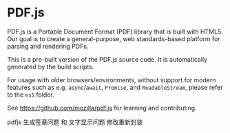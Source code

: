 # PDF.js

PDF.js is a Portable Document Format (PDF) library that is built with HTML5.
Our goal is to create a general-purpose, web standards-based platform for
parsing and rendering PDFs.

This is a pre-built version of the PDF.js source code. It is automatically
generated by the build scripts.

For usage with older browsers/environments, without support for modern features
such as e.g. `async`/`await`, `Promise`, and `ReadableStream`,
please refer to the `es5` folder.

See https://github.com/mozilla/pdf.js for learning and contributing.

pdfjs 生成签章问题 和 文字显示问题 修改重新封装
